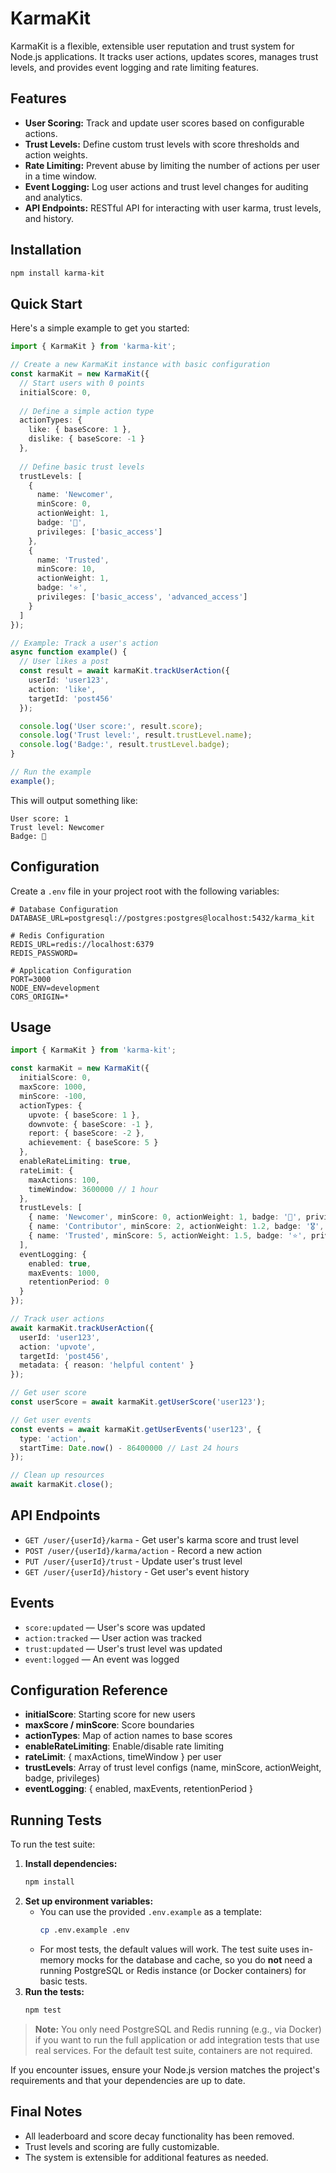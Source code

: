 # KarmaKit

KarmaKit is a flexible, extensible user reputation and trust system for Node.js applications. It tracks user actions, updates scores, manages trust levels, and provides event logging and rate limiting features.

## Features

- **User Scoring:** Track and update user scores based on configurable actions.
- **Trust Levels:** Define custom trust levels with score thresholds and action weights.
- **Rate Limiting:** Prevent abuse by limiting the number of actions per user in a time window.
- **Event Logging:** Log user actions and trust level changes for auditing and analytics.
- **API Endpoints:** RESTful API for interacting with user karma, trust levels, and history.

## Installation

```bash
npm install karma-kit
```

## Quick Start

Here's a simple example to get you started:

```typescript
import { KarmaKit } from 'karma-kit';

// Create a new KarmaKit instance with basic configuration
const karmaKit = new KarmaKit({
  // Start users with 0 points
  initialScore: 0,
  
  // Define a simple action type
  actionTypes: {
    like: { baseScore: 1 },
    dislike: { baseScore: -1 }
  },
  
  // Define basic trust levels
  trustLevels: [
    { 
      name: 'Newcomer',
      minScore: 0,
      actionWeight: 1,
      badge: '🌱',
      privileges: ['basic_access']
    },
    { 
      name: 'Trusted',
      minScore: 10,
      actionWeight: 1,
      badge: '⭐',
      privileges: ['basic_access', 'advanced_access']
    }
  ]
});

// Example: Track a user's action
async function example() {
  // User likes a post
  const result = await karmaKit.trackUserAction({
    userId: 'user123',
    action: 'like',
    targetId: 'post456'
  });

  console.log('User score:', result.score);
  console.log('Trust level:', result.trustLevel.name);
  console.log('Badge:', result.trustLevel.badge);
}

// Run the example
example();
```

This will output something like:
```
User score: 1
Trust level: Newcomer
Badge: 🌱
```

## Configuration

Create a `.env` file in your project root with the following variables:

```env
# Database Configuration
DATABASE_URL=postgresql://postgres:postgres@localhost:5432/karma_kit

# Redis Configuration
REDIS_URL=redis://localhost:6379
REDIS_PASSWORD=

# Application Configuration
PORT=3000
NODE_ENV=development
CORS_ORIGIN=*
```

## Usage

```typescript
import { KarmaKit } from 'karma-kit';

const karmaKit = new KarmaKit({
  initialScore: 0,
  maxScore: 1000,
  minScore: -100,
  actionTypes: {
    upvote: { baseScore: 1 },
    downvote: { baseScore: -1 },
    report: { baseScore: -2 },
    achievement: { baseScore: 5 }
  },
  enableRateLimiting: true,
  rateLimit: {
    maxActions: 100,
    timeWindow: 3600000 // 1 hour
  },
  trustLevels: [
    { name: 'Newcomer', minScore: 0, actionWeight: 1, badge: '🌱', privileges: ['basic_access'] },
    { name: 'Contributor', minScore: 2, actionWeight: 1.2, badge: '🎖️', privileges: ['basic_access', 'post'] },
    { name: 'Trusted', minScore: 5, actionWeight: 1.5, badge: '⭐', privileges: ['basic_access', 'post', 'vote'] }
  ],
  eventLogging: {
    enabled: true,
    maxEvents: 1000,
    retentionPeriod: 0
  }
});

// Track user actions
await karmaKit.trackUserAction({
  userId: 'user123',
  action: 'upvote',
  targetId: 'post456',
  metadata: { reason: 'helpful content' }
});

// Get user score
const userScore = await karmaKit.getUserScore('user123');

// Get user events
const events = await karmaKit.getUserEvents('user123', {
  type: 'action',
  startTime: Date.now() - 86400000 // Last 24 hours
});

// Clean up resources
await karmaKit.close();
```

## API Endpoints

- `GET /user/{userId}/karma` - Get user's karma score and trust level
- `POST /user/{userId}/karma/action` - Record a new action
- `PUT /user/{userId}/trust` - Update user's trust level
- `GET /user/{userId}/history` - Get user's event history

## Events

- `score:updated` — User's score was updated
- `action:tracked` — User action was tracked
- `trust:updated` — User's trust level was updated
- `event:logged` — An event was logged

## Configuration Reference

- **initialScore**: Starting score for new users
- **maxScore / minScore**: Score boundaries
- **actionTypes**: Map of action names to base scores
- **enableRateLimiting**: Enable/disable rate limiting
- **rateLimit**: { maxActions, timeWindow } per user
- **trustLevels**: Array of trust level configs (name, minScore, actionWeight, badge, privileges)
- **eventLogging**: { enabled, maxEvents, retentionPeriod }

## Running Tests

To run the test suite:

1. **Install dependencies:**
   ```bash
   npm install
   ```
2. **Set up environment variables:**
   - You can use the provided `.env.example` as a template:
     ```bash
     cp .env.example .env
     ```
   - For most tests, the default values will work. The test suite uses in-memory mocks for the database and cache, so you do **not** need a running PostgreSQL or Redis instance (or Docker containers) for basic tests.
3. **Run the tests:**
   ```bash
   npm test
   ```

> **Note:**
> You only need PostgreSQL and Redis running (e.g., via Docker) if you want to run the full application or add integration tests that use real services. For the default test suite, containers are not required.

If you encounter issues, ensure your Node.js version matches the project's requirements and that your dependencies are up to date.

## Final Notes

- All leaderboard and score decay functionality has been removed.
- Trust levels and scoring are fully customizable.
- The system is extensible for additional features as needed.
